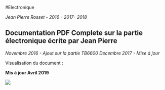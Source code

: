 #Electronique

*Jean Pierre Rosset - 2016 - 2017- 2018*



## Documentation PDF Complete sur la partie électronique écrite par Jean Pierre



*Novembre 2016 - Ajout sur la partie TB6600*
*Decembre 2017 - Mise à jour*



Visualisation du document :

__Mis à jour Avril 2019__ 

<a href="Partie_electrique_avril_2019.pdf">

<img src="2016-11-17 21_57_51-Partie électrique.png" />

</a>




